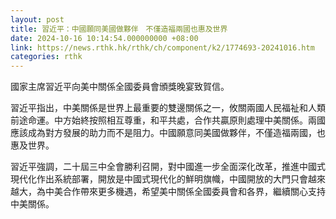 ```yaml
---
layout: post
title: 習近平：中國願同美國做夥伴　不僅造福兩國也惠及世界
date: 2024-10-16 10:14:54.000000000 +08:00
link: https://news.rthk.hk/rthk/ch/component/k2/1774693-20241016.htm
categories: rthk
---
```


國家主席習近平向美中關係全國委員會頒獎晚宴致賀信。

習近平指出，中美關係是世界上最重要的雙邊關係之一，攸關兩國人民福祉和人類前途命運。中方始終按照相互尊重，和平共處，合作共贏原則處理中美關係。兩國應該成為對方發展的助力而不是阻力。中國願意同美國做夥伴，不僅造福兩國，也惠及世界。

習近平強調，二十屆三中全會勝利召開，對中國進一步全面深化改革，推進中國式現代化作出系統部署，開放是中國式現代化的鮮明旗幟，中國開放的大門只會越來越大，為中美合作帶來更多機遇，希望美中關係全國委員會和各界，繼續關心支持中美關係。
